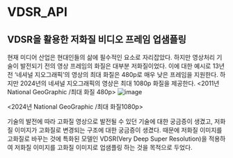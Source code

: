 # VDSR_API
## VDSR을 활용한 저화질 비디오 프레임 업샘플링
현재 미디어 산업은 현대인들의 삶에 필수적인 요소로 자리잡았다. 하지만 영상처리 기술이 발전되기 전의 영상 프레임의 화질은 대부분 저화질이었다. 이에 대한 예시로 13년 전 ‘네셔널 지오그래픽’의 영상의 최대 화질은 480p로 매우 낮은 프레임을 지원한다. 하지만 2024년의 네셔널 지오그래픽의 영상은 최대 1080p 화질을 제공한다. 
<2011년 National GeoGraphic /최대 화질 480p> 
![image](https://github.com/dabin0701/VDSR_API/assets/144203473/af2d6ebf-e184-4d7c-8c27-3284a2407dcc)

<2024년 National GeoGraphic /최대 화질1080p>

기술의 발전에 따라 고화질 영상으로 발전될 수 있던 기술에 대한 궁금증이 생겼고, 저화질 이미지가 고화질로 변경되는 구조에 대한 궁금증이 생겼다. 때문에 저화질 이미지를 고화질로 바꾸는 것에 특화된 모델인 VDSR(Very Deep Super Resolution)을 적용하여 저화질 이미지를 고화질 이미지로 업샘플링 하는 것을 목적으로 두었다.
